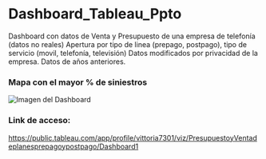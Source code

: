 # Dashboard_Tableau_Ppto

Dashboard con datos de Venta y Presupuesto de una empresa de telefonía (datos no reales)
Apertura por tipo de linea (prepago, postpago), tipo de servicio (movil, telefonía, televisión)
Datos modificados por privacidad de la empresa.
Datos de años anteriores.


### Mapa con el mayor % de siniestros

![Imagen del Dashboard](https://github.com/vittoriadelsignore/Dashboard_Tableau_Ppto/commit/30086ebabcf67fb28408e9c8346467ba9df5664a)


### Link de acceso:
https://public.tableau.com/app/profile/vittoria7301/viz/PresupuestoyVentadeplanesprepagoypostpago/Dashboard1
